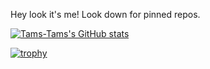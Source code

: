 Hey look it's me!
Look down for pinned repos.

[![Tams-Tams's GitHub stats](https://github-readme-stats.vercel.app/api?username=SE-Nitro&show_icons=true)](https://github.com/anuraghazra/github-readme-stats)

[![trophy](https://github-profile-trophy.vercel.app/?username=se-nitro)](https://github.com/ryo-ma/github-profile-trophy)
